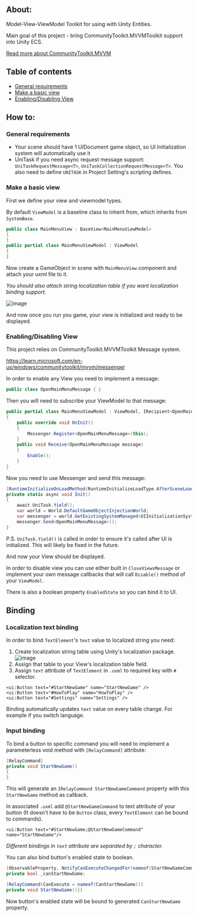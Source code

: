 ## About:

Model-View-ViewModel Toolkit for using with Unity Entities.

Main goal of this project -
bring CommunityToolkit.MVVMToolkit support into Unity ECS.

[Read more about CommunityToolkit.MVVM](https://learn.microsoft.com/en-us/windows/communitytoolkit/mvvm/introduction)

## Table of contents

- [General requirements](#general-requirements)
- [Make a basic view](#make-a-basic-view)
- [Enabling/Disabling View](#enablingdisabling-view)

## How to:

### General requirements

* Your scene should have 1 UIDocument game object, so
  UI Initialization system will automatically use it
* UniTask if you need async request message support:
  `UniTaskRequestMessage<T>`, `UniTaskCollectionRequestMessage<T>`.
  You also need to define `UNITASK` in Project Setting's scripting defines.

### Make a basic view

First we define your view and viewmodel types.

By default `ViewModel` is a baseline class to inherit from,
which inherits from `SystemBase`.

```csharp
public class MainMenuView : BaseView<MainMenuViewModel>
{
}
public partial class MainMenuViewModel : ViewModel
{
}
```

Now create a GameObject in scene with `MainMenuView` component
and attach your uxml file to it.

*You should also attach string localization table
if you want localization binding support.*

![image](https://user-images.githubusercontent.com/30902981/213801532-92c3a31a-5003-43b8-b928-b76720513067.png)

And now once you run you game,
your view is initialized and ready to be displayed.

### Enabling/Disabling View

This project relies on CommunityToolkit.MVVMToolkit Message system.

https://learn.microsoft.com/en-us/windows/communitytoolkit/mvvm/messenger

In order to enable any View you need to implement a message:

```csharp
public class OpenMainMenuMessage { }
```

Then you will need to subscribe your ViewModel to that message:

```csharp
public partial class MainMenuViewModel : ViewModel, IRecipient<OpenMainMenuMessage>
{
    public override void OnInit()
    {
        Messenger.Register<OpenMainMenuMessage>(this);
    }
    public void Receive(OpenMainMenuMessage message)
    {
        Enable();
    }
}
```

Now you need to use Messenger and send this message:

```csharp
[RuntimeInitializeOnLoadMethod(RuntimeInitializeLoadType.AfterSceneLoad)]
private static async void Init()
{
    await UniTask.Yield();
    var world = World.DefaultGameObjectInjectionWorld;
    var messenger = world.GetExistingSystemManaged<UIInitializationSystem>().Messenger;
    messenger.Send<OpenMainMenuMessage>();
}
```

P.S. `UniTask.Yield()` is called in order to ensure
it's called after UI is initialized. This will likely
be fixed in the future.

And now your View should be displayed.

In order to disable view you can use either built in `CloseViewsMessage`
or implement your own message callbacks that will call `Disable()`
method of your `ViewModel`.

There is also a boolean property `EnabledState` so you can bind it to UI.

## Binding

### Localization text binding

In order to bind `TextElement`'s `text` value to localized string you need:
1. Create localization string table using Unity's localization package.
   ![image](https://user-images.githubusercontent.com/30902981/213808156-21abb906-4686-473a-9587-fa5d0e133d65.png)
2. Assign that table to your View's localization table field.
3. Assign `text` attribute of `TextElement` in `.uxml` to
   required key with `#` selector.
```uxml
<ui:Button text="#StartNewGame" name="StartNewGame" />
<ui:Button text="#HowToPlay" name="HowToPlay" />
<ui:Button text="#Settings" name="Settings" />
```

Binding automatically updates `text` value on every table change. 
For example if you switch language.

### Input binding

To bind a button to specific command you will need to
implement a parameterless void method with `[RelayCommand]` attribute:

```csharp
[RelayCommand]
private void StartNewGame()
{
}
```

This will generate an `IRelayCommand StartNewGameCommand` property
with this `StartNewGame` method as callback.

In associated `.uxml` add `@StartNewGameCommand` to text attribute of your
button (It doesn't have to be `Button` class, every `TextElement` can be
bound to commands).

```uxml
<ui:Button text="#StartNewGame;@StartNewGameCommand" name="StartNewGame"/>
```

*Different bindings in `text` attribute are separated by `;` character.*

You can also bind button's enabled state to boolean.

```csharp
[ObservableProperty, NotifyCanExecuteChangedFor(nameof(StartNewGameCommand))]
private bool _canStartNewGame;

[RelayCommand(CanExecute = nameof(CanStartNewGame))]
private void StartNewGame(){}
```

Now button's enabled state will be bound to 
generated `CanStartNewGame` property.

